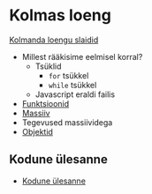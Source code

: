# Kolmas loeng

[Kolmanda loengu slaidid](../loeng_03/slaidid.pdf)

- Millest rääkisime eelmisel korral?
    - Tsüklid
        - `for` tsükkel
        - `while` tsükkel
    - Javascript eraldi failis
- [Funktsioonid](../../concepts/funktsioon/about.md)
- [Massiiv](../../concepts/massiiv/about.md)
- Tegevused massiividega
- [Objektid](../../concepts/objektid/about.md)


## Kodune ülesanne

- [Kodune ülesanne](./homework.md)
